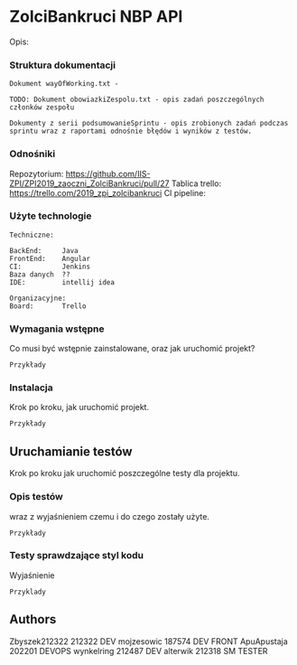 # ZolciBankruci NBP API

Opis:

### Struktura dokumentacji
```
Dokument wayOfWorking.txt - 

TODO: Dokument obowiazkiZespolu.txt - opis zadań poszczególnych członków zespołu

Dokumenty z serii podsumowanieSprintu - opis zrobionych zadań podczas sprintu wraz z raportami odnośnie błędów i wyników z testów.
```

### Odnośniki
Repozytorium: https://github.com/IIS-ZPI/ZPI2019_zaoczni_ZolciBankruci/pull/27
Tablica trello: https://trello.com/2019_zpi_zolcibankruci
CI pipeline:

### Użyte technologie
```
Techniczne:

BackEnd:     Java
FrontEnd:    Angular
CI:          Jenkins
Baza danych  ??
IDE:         intellij idea

Organizacyjne:
Board:       Trello

```


### Wymagania wstępne

Co musi być wstępnie zainstalowane, oraz jak uruchomić projekt?

```
Przykłady
```

### Instalacja

Krok po kroku, jak uruchomić projekt.

```
Przykłady
```

## Uruchamianie testów

Krok po kroku jak uruchomić poszczególne testy dla projektu.


### Opis testów

wraz z wyjaśnieniem czemu i do czego zostały użyte.

```
Przykłady
```

### Testy sprawdzające styl kodu

Wyjaśnienie

```
Przyklady
```

## Authors

Zbyszek212322    212322    DEV
mojzesowic          187574    DEV FRONT
ApuApustaja         202201    DEVOPS
wynkelring            212487    DEV
alterwik                 212318    SM TESTER
